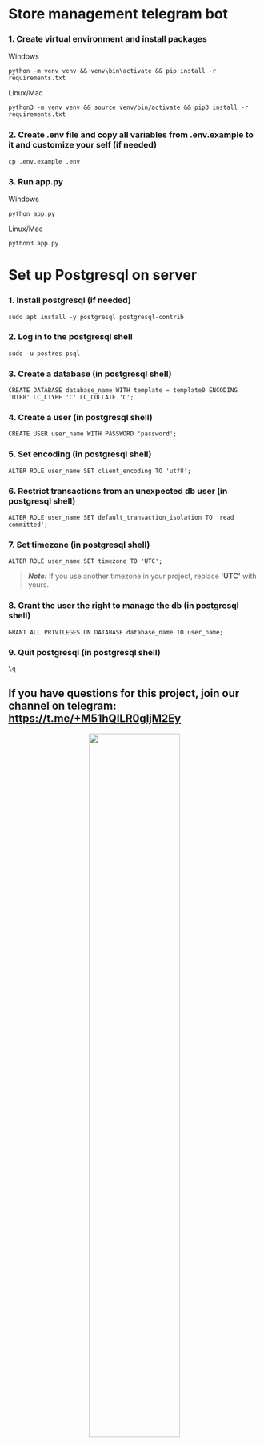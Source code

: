 # Store management telegram bot

### 1. Create virtual environment and install packages
Windows
```shell
python -m venv venv && venv\bin\activate && pip install -r requirements.txt
```

Linux/Mac
```shell
python3 -m venv venv && source venv/bin/activate && pip3 install -r requirements.txt
```

### 2. Create .env file and copy all variables from .env.example to it and customize your self (if needed)
```shell
cp .env.example .env
```

### 3. Run app.py
Windows
```shell
python app.py
```
Linux/Mac
```shell
python3 app.py
```

# Set up Postgresql on server

### 1. Install postgresql (if needed)
```shell
sudo apt install -y postgresql postgresql-contrib
```

### 2. Log in to the postgresql shell
```shell
sudo -u postres psql
```

### 3. Create a database (in postgresql shell)
```shell
CREATE DATABASE database_name WITH template = template0 ENCODING 'UTF8' LC_CTYPE 'C' LC_COLLATE 'C';
```

### 4. Create a user (in postgresql shell)
```shell
CREATE USER user_name WITH PASSWORD 'password';
```

### 5. Set encoding (in postgresql shell)
```shell
ALTER ROLE user_name SET client_encoding TO 'utf8';
```

### 6. Restrict transactions from an unexpected db user (in postgresql shell)
```shell
ALTER ROLE user_name SET default_transaction_isolation TO 'read committed';
```

### 7. Set timezone (in postgresql shell)
```shell
ALTER ROLE user_name SET timezone TO 'UTC';
```
> **_Note:_**  If you use another timezone in your project, replace **'UTC'** with yours.

### 8. Grant the user the right to manage the db (in postgresql shell)
```shell
GRANT ALL PRIVILEGES ON DATABASE database_name TO user_name;
```

### 9. Quit postgresql (in postgresql shell)
```shell
\q
```

## If you have questions for this project, join our channel on telegram: https://t.me/+M51hQILR0gljM2Ey

<p align="center">
<img style="width: 60%;" src="https://i.postimg.cc/nzykWKNd/result.gif">
</p>
